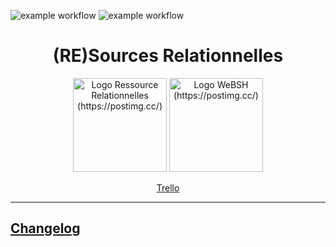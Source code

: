 ![example workflow](https://github.com/YellowGB/REssourcesRElationnelles/actions/workflows/laravel.yml/badge.svg)
![example workflow](https://github.com/YellowGB/REssourcesRElationnelles/actions/workflows/dependency-review.yml/badge.svg)

<h1 align="center">(RE)Sources Relationnelles</h1>

<p align="center">
    <img width="150" src="https://i.postimg.cc/KzQGs84n/rr.png" alt="Logo Ressource Relationnelles (https://postimg.cc/)">
    <img width="150" src="https://i.postimg.cc/90C4DQNS/websh.png" alt="Logo WeBSH (https://postimg.cc/)">
</p>

<p align="center">
    <a href="https://trello.com/b/qEJGzBTO/resources-relationnelles">Trello</a>
</p>

---
## [Changelog](CHANGELOG.md)
